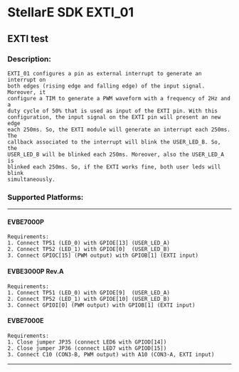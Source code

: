 # StellarE SDK EXTI_01

## EXTI test

### Description: 
	EXTI_01 configures a pin as external interrupt to generate an interrupt on
	both edges (rising edge and falling edge) of the input signal. Moreover, it
	configure a TIM to generate a PWM waveform with a frequency of 2Hz and a
	duty cycle of 50% that is used as input of the EXTI pin. With this
	configuration, the input signal on the EXTI pin will present an new edge
	each 250ms. So, the EXTI module will generate an interrupt each 250ms. The
	callback associated to the interrupt will blink the USER_LED_B. So, the
	USER_LED_B will be blinked each 250ms. Moreover, also the USER_LED_A is
	blinked each 250ms. So, if the EXTI works fine, both user leds will blink
	simultaneously.
### Supported Platforms:
-----------------------------------------------------------
#### EVBE7000P
	Requirements:
	1. Connect TP51 (LED_0) with GPIOE[13] (USER_LED_A)
	2. Connect TP52 (LED_1) with GPIOE[0]  (USER_LED_B)
	3. Connect GPIOC[15] (PWM output) with GPIOB[1] (EXTI input)
#### EVBE3000P Rev.A
	Requirements:
	1. Connect TP51 (LED_0) with GPIOE[9]  (USER_LED_A)
	2. Connect TP52 (LED_1) with GPIOE[10] (USER_LED_B)
	3. Connect GPIOI[0] (PWM output) with GPIOB[1] (EXTI input)
#### EVBE7000E
	Requirements:
	1. Close jumper JP35 (connect LED6 with GPIOD[14])
	2. Close jumper JP36 (connect LED7 with GPIOD[15])
	3. Connect C10 (CON3-B, PWM output) with A10 (CON3-A, EXTI input)
-----------------------------------------------------------
